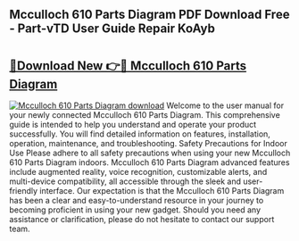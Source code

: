 ## Mcculloch 610 Parts Diagram PDF Download Free - Part-vTD User Guide Repair KoAyb

# <h2><a href="http://dfk0mpo.blite.top/?on=Mcculloch+610+Parts+Diagram">🔗Download New 👉🔴 Mcculloch 610 Parts Diagram</a></h2>

[![Mcculloch 610 Parts Diagram download](https://i.imgur.com/lujVjoI.png)](http://dfk0mpo.blite.top/?on=Mcculloch+610+Parts+Diagram)
Welcome to the user manual for your newly connected Mcculloch 610 Parts Diagram. This comprehensive guide is intended to help you understand and operate your product successfully. You will find detailed information on features, installation, operation, maintenance, and troubleshooting. Safety Precautions for Indoor Use Please adhere to all safety precautions when using your new Mcculloch 610 Parts Diagram indoors. Mcculloch 610 Parts Diagram advanced features include augmented reality, voice recognition, customizable alerts, and multi-device compatibility, all accessible through the sleek and user-friendly interface. Our expectation is that the Mcculloch 610 Parts Diagram has been a clear and easy-to-understand resource in your journey to becoming proficient in using your new gadget. Should you need any assistance or clarification, please do not hesitate to contact our support team.
